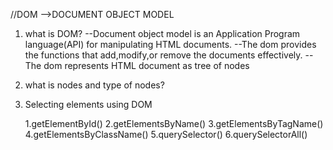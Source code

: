 //DOM -->DOCUMENT OBJECT MODEL

1) what is DOM?
  --Document object model is an Application Program language(API) for manipulating HTML documents.
  --The dom provides the functions that add,modify,or remove the documents effectively.
  --The dom represents HTML document as tree of nodes

2)  what is nodes and type of nodes?

3) Selecting elements using DOM
    
    1.getElementById()
    2.getElementsByName()
    3.getElementsByTagName()
    4.getElementsByClassName()
    5.querySelector()
    6.querySelectorAll()

    